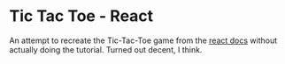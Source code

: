 # Tic Tac Toe - React

An attempt to recreate the Tic-Tac-Toe game from the [react docs](https://react.dev/learn/tutorial-tic-tac-toe)
without actually doing the tutorial. Turned out decent, I think.